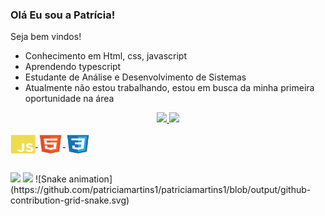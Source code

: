 ### Olá Eu sou a Patrícia!
Seja bem vindos!

- Conhecimento em Html, css, javascript
- Aprendendo typescript
- Estudante de Análise e Desenvolvimento de Sistemas
- Atualmente não estou trabalhando, estou em busca da minha primeira oportunidade na área

<div align="center">
  <a href="https://https://github.com/PatriciaMartins1">
  <img height="180em" src="https://github-readme-stats.vercel.app/api?username=patriciamartins&show_icons=true&theme=radical&include_all_commits=true&count_private=true"/>
  <img height="180em" src="https://github-readme-stats.vercel.app/api/top-langs/?username=patriciamartins&layout=compact&langs_count=7&theme=radical"/>
</div>
<div style="display: inline_block"><br>
  <img align="center" alt="Rafa-Js" height="30" width="40" src="https://raw.githubusercontent.com/devicons/devicon/master/icons/javascript/javascript-plain.svg">  
  <img align="center" alt="Rafa-HTML" height="30" width="40" src="https://raw.githubusercontent.com/devicons/devicon/master/icons/html5/html5-original.svg">
  <img align="center" alt="Rafa-CSS" height="30" width="40" src="https://raw.githubusercontent.com/devicons/devicon/master/icons/css3/css3-original.svg">

##
<div> 	
  <a href = "mailto:patriciamartins8655@gmail.com"><img src="https://img.shields.io/badge/-Gmail-%23333?style=for-the-badge&logo=gmail&logoColor=white" target="_blank"></a>
  <a href="https://https://www.linkedin.com/in/patricia-1/" target="_blank"><img src="https://img.shields.io/badge/-LinkedIn-%230077B5?style=for-the-badge&logo=linkedin&logoColor=white" target="_blank"></a> 
  ![Snake animation](https://github.com/patriciamartins1/patriciamartins1/blob/output/github-contribution-grid-snake.svg)
</div>
